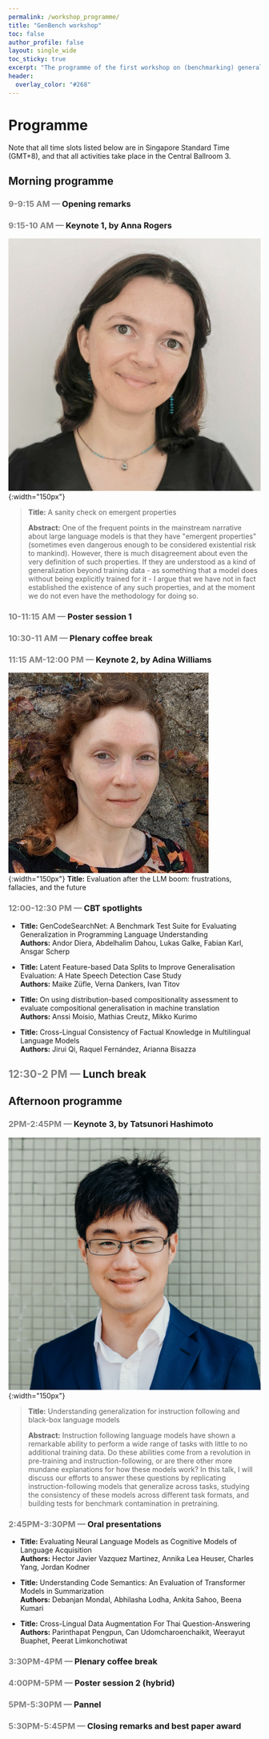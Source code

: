 ```yaml
---
permalink: /workshop_programme/
title: "GenBench workshop"
toc: false
author_profile: false
layout: single_wide
toc_sticky: true
excerpt: "The programme of the first workshop on (benchmarking) generalisation in NLP"
header:
  overlay_color: "#268"
---
```


# Programme

Note that all time slots listed below are in Singapore Standard Time (GMT+8), and that all activities take place in the Central Ballroom 3.

## Morning programme

### <span style="color:grey">9-9:15 AM —</span> Opening remarks
### <span style="color:grey">9:15-10 AM —</span> Keynote 1, by Anna Rogers
![Anna Rogers Speaker](/img/speakers/anna.jpg){:width="150px"}

> <b>Title:</b> A sanity check on emergent properties
> 
> <b>Abstract:</b> One of the frequent points in the mainstream narrative about large language models is that they have "emergent properties" (sometimes even dangerous enough to be considered existential risk to mankind). However, there is much disagreement about even the very definition of such properties. If they are understood as a kind of generalization beyond training data - as something that a model does without being explicitly trained for it - I argue that we have not in fact established the existence of any such properties, and at the moment we do not even have the methodology for doing so.


### <span style="color:grey">10-11:15 AM —</span> Poster session 1
<!---
<details>
<summary>Click to toggle an overview of the posters that will be presented in this session.</summary>
<ul>
  <li>This is a test. The titles and authors will be inserted when the selection is complete.</li>
</ul>
</details>
--->
### <span style="color:grey">10:30-11 AM —</span> Plenary coffee break
### <span style="color:grey">11:15 AM-12:00 PM —</span>  Keynote 2, by Adina Williams
![Adina Williams Speaker](/img/speakers/adina.jpg){:width="150px"}
<b>Title:</b> Evaluation after the LLM boom: frustrations, fallacies, and the future

### <span style="color:grey">12:00-12:30 PM —</span> CBT spotlights
- <b>Title:</b> GenCodeSearchNet: A Benchmark Test Suite for Evaluating Generalization in Programming Language Understanding<br>
<b>Authors:</b> Andor Diera, Abdelhalim Dahou, Lukas Galke, Fabian Karl, Ansgar Scherp

- <b>Title:</b> Latent Feature-based Data Splits to Improve Generalisation Evaluation: A Hate Speech Detection Case Study<br>
<b>Authors:</b> Maike Züfle, Verna Dankers, Ivan Titov

- <b>Title:</b> On using distribution-based compositionality assessment to evaluate compositional generalisation in machine translation<br>
<b>Authors:</b> Anssi Moisio, Mathias Creutz, Mikko Kurimo

- <b>Title:</b> Cross-Lingual Consistency of Factual Knowledge in Multilingual Language Models<br>
<b>Authors:</b> Jirui Qi, Raquel Fernández, Arianna Bisazza

## <span style="color:grey"> 12:30-2 PM —</span> Lunch break

## Afternoon programme
### <span style="color:grey">2PM-2:45PM —</span> Keynote 3, by Tatsunori Hashimoto
![Tatsunori Hashimoto Speaker](/img/speakers/thashim.jpg){:width="150px"}
> <b>Title:</b> Understanding generalization for instruction following and black-box language models
> 
> <b>Abstract:</b> Instruction following language models have shown a remarkable ability to perform a wide range of tasks with little to no additional training data. Do these abilities come from a revolution in pre-training and instruction-following, or are there other more mundane explanations for how these models work? In this talk, I will discuss our efforts to answer these questions by replicating instruction-following models that generalize across tasks, studying the consistency of these models across different task formats, and building tests for benchmark contamination in pretraining.

### <span style="color:grey">2:45PM-3:30PM —</span> Oral presentations

- <b>Title:</b> Evaluating Neural Language Models as Cognitive Models of Language Acquisition<br>
<b>Authors:</b> Hector Javier Vazquez Martinez, Annika Lea Heuser, Charles Yang, Jordan Kodner

- <b>Title:</b> Understanding Code Semantics: An Evaluation of Transformer Models in Summarization<br>
<b>Authors:</b> Debanjan Mondal, Abhilasha Lodha, Ankita Sahoo, Beena Kumari

- <b>Title:</b> Cross-Lingual Data Augmentation For Thai Question-Answering<br>
<b>Authors:</b> Parinthapat Pengpun, Can Udomcharoenchaikit, Weerayut Buaphet, Peerat Limkonchotiwat


### <span style="color:grey">3:30PM-4PM —</span> Plenary coffee break
### <span style="color:grey">4:00PM-5PM —</span> Poster session 2 (hybrid)
<!---
<details>
<summary>Click to toggle an overview of the posters that will be presented in this session.</summary>
<ul>
  <li>This is a test. The titles and authors will be inserted when the selection is complete.</li>
</ul>
</details>
--->

### <span style="color:grey">5PM-5:30PM —</span> Pannel
### <span style="color:grey">5:30PM-5:45PM —</span> Closing remarks and best paper award

